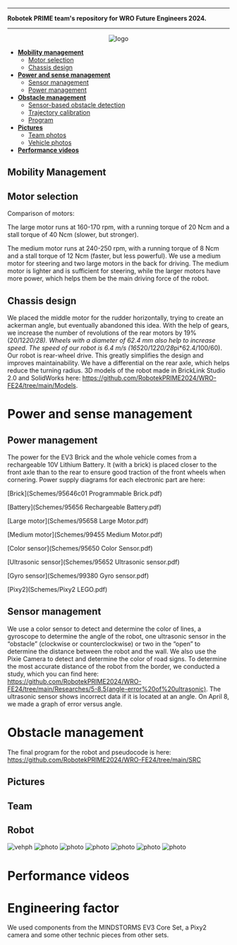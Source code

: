 ***
**Robotek PRIME team's repository for WRO Future Engineers 2024.**
***
<div align=center>
 
![logo](./Images/Robotek.png)

</div>

* [**Mobility management**](#mobility-management)
  * [Motor selection](#motor-selection-and-implementation)
  * [Chassis design](#chassis-design-and-implementation)
* [**Power and sense management**](#power-and-sense-management)
  * [Sensor management](#sensor-management)
  * [Power management](#power-management)
* [**Obstacle management**](#obstacle-management)
  * [Sensor-based obstacle detection](#Sensor-Based-Obstacle-Detection)
  * [Trajectory calibration](#trajectory-calibration)
  * [Program](#Program)
* [**Pictures**](#Pictures)
  * [Team photos](#team-photos)
  * [Vehicle photos](#vehicle-photos)
* [**Performance videos**](#performance-videos)

## Mobility Management

## Motor selection

Comparison of motors:

The large motor runs at 160-170 rpm, with a running torque of 20 Ncm and a stall torque of 40 Ncm (slower, but stronger).

The medium motor runs at 240-250 rpm, with a running torque of 8 Ncm and a stall torque of 12 Ncm (faster, but less powerful).
We use a medium motor for steering and two large motors in the back for driving. The medium motor is lighter and is sufficient for steering, while the larger motors have more power, which helps them be the main driving force of the robot.

## Chassis design

We placed the middle motor for the rudder horizontally, trying to create an ackerman angle, but eventually abandoned this idea. With the help of gears, we increase the number of revolutions of the rear motors by 19% (20/12*20/28). Wheels with a diameter of 62.4 mm also help to increase speed. The speed of our robot is 6.4 m/s (165*20/12*20/28*pi*62.4/100/60). Our robot is rear-wheel drive. This greatly simplifies the design and improves maintainability. We have a differential on the rear axle, which helps reduce the turning radius. 3D models of the robot made in BrickLink Studio 2.0 and SolidWorks here: https://github.com/RobotekPRIME2024/WRO-FE24/tree/main/Models.

# Power and sense management

## Power management

The power for the EV3 Brick and the whole vehicle comes from a rechargeable 10V Lithium Battery. It (with a brick) is placed closer to the front axle than to the rear to ensure good traction of the front wheels when cornering.
Power supply diagrams for each electronic part are here:

[Brick](Schemes/95646c01 Programmable Brick.pdf)

[Battery](Schemes/95656 Rechargeable Battery.pdf)

[Large motor](Schemes/95658 Large Motor.pdf)

[Medium motor](Schemes/99455 Medium Motor.pdf)

[Color sensor](Schemes/95650 Color Sensor.pdf)

[Ultrasonic sensor](Schemes/95652 Ultrasonic sensor.pdf)

[Gyro sensor](Schemes/99380 Gyro sensor.pdf)

[Pixy2](Schemes/Pixy2 LEGO.pdf)

## Sensor management

We use a color sensor to detect and determine the color of lines, a gyroscope to determine the angle of the robot, one ultrasonic sensor in the “obstacle” (clockwise or counterclockwise) or two in the “open” to determine the distance between the robot and the wall. We also use the Pixie Camera to detect and determine the color of road signs. To determine the most accurate distance of the robot from the border, we conducted a study, which you can find here: https://github.com/RobotekPRIME2024/WRO-FE24/tree/main/Researches/5-8.5(angle-error%20of%20ultrasonic). The ultrasonic sensor shows incorrect data if it is located at an angle. On April 8, we made a graph of error versus angle.

# Obstacle management

The final program for the robot and pseudocode is here: https://github.com/RobotekPRIME2024/WRO-FE24/tree/main/SRC

## Pictures
## Team


## Robot
![vehph](./V-photos/Photorealistic/Robot.png)
![photo](./V-photos/Photorealistic/RobotTop.png)
![photo](./V-photos/Photorealistic/RobotBottom.png)
![photo](./V-photos/Photorealistic/RobotFront.png)
![photo](./V-photos/Photorealistic/RobotRear.png)
![photo](./V-photos/Photorealistic/RobotLeft.png)
![photo](./V-photos/Photorealistic/RobotRight.png)

# Performance videos


# Engineering factor

We used components from the MINDSTORMS EV3 Core Set, a Pixy2 camera and some other technic pieces from other sets.
